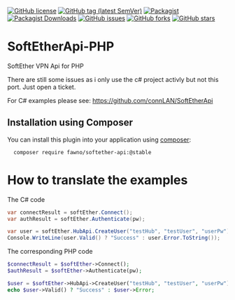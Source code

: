 [![GitHub license](https://img.shields.io/github/license/fawno/SoftEtherApi-PHP)](https://github.com/fawno/SoftEtherApi-PHP/blob/master/LICENSE)
[![GitHub tag (latest SemVer)](https://img.shields.io/github/v/tag/fawno/SoftEtherApi-PHP)](https://github.com/fawno/SoftEtherApi-PHP/tags)
[![Packagist](https://img.shields.io/packagist/v/fawno/softether-api)](https://packagist.org/packages/fawno/softether-api)
[![Packagist Downloads](https://img.shields.io/packagist/dt/fawno/softether-api)](https://packagist.org/packages/fawno/softether-api/stats)
[![GitHub issues](https://img.shields.io/github/issues/fawno/SoftEtherApi-PHP)](https://github.com/fawno/SoftEtherApi-PHP/issues)
[![GitHub forks](https://img.shields.io/github/forks/fawno/SoftEtherApi-PHP)](https://github.com/fawno/SoftEtherApi-PHP/network)
[![GitHub stars](https://img.shields.io/github/stars/fawno/SoftEtherApi-PHP)](https://github.com/fawno/SoftEtherApi-PHP/stargazers)

# SoftEtherApi-PHP
SoftEther VPN Api for PHP

There are still some issues as i only use the c# project activly but not this port. Just open a ticket.

For C# examples please see:
https://github.com/connLAN/SoftEtherApi

## Installation using Composer

You can install this plugin into your application using
[composer](https://getcomposer.org):

```
  composer require fawno/softether-api:@stable
```

# How to translate the examples
The C# code

```c#
var connectResult = softEther.Connect();
var authResult = softEther.Authenticate(pw);

var user = softEther.HubApi.CreateUser("testHub", "testUser", "userPw");
Console.WriteLine(user.Valid() ? "Success" : user.Error.ToString());
```

The corresponding PHP code

```php
$connectResult = $softEther->Connect();
$authResult = $softEther->Authenticate(pw);

$user = $softEther->HubApi->CreateUser("testHub", "testUser", "userPw");
echo $user->Valid() ? "Success" : $user->Error;
```
